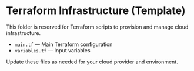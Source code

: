 # Terraform Infrastructure (Template)

This folder is reserved for Terraform scripts to provision and manage cloud infrastructure.

- `main.tf` — Main Terraform configuration
- `variables.tf` — Input variables

Update these files as needed for your cloud provider and environment.
